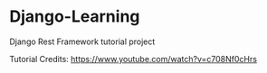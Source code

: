 # Django-Learning
Django Rest Framework tutorial project

Tutorial Credits: https://www.youtube.com/watch?v=c708Nf0cHrs